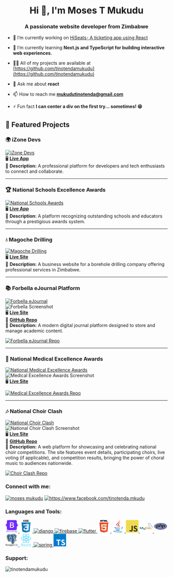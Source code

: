 <h1 align="center">Hi 👋, I'm Moses T Mukudu</h1>
<h3 align="center">A passionate website developer from Zimbabwe</h3>

- 🔭 I’m currently working on [HiSeats- A ticketing app using React](https://github.com/tinotendamukudu/HiSeats-Ticketing-App)

- 🌱 I’m currently learning **Next.js and TypeScript for building interactive web experiences.**

- 👨‍💻 All of my projects are available at [https://github.com/tinotendamukudu](https://github.com/tinotendamukudu)

- 💬 Ask me about **react**

- 📫 How to reach me **mukudutinotenda@gmail.com**

- ⚡ Fun fact **I can center a div on the first try... sometimes! 😆**

## **🚀 Featured Projects**  

### **🌍 iZone Devs**  
[![iZone Devs](https://img.shields.io/badge/-iZone_Developers-blue?style=for-the-badge)](https://izonedevs.co.zw/)  
🖥️ **[Live App](https://izonedevs.co.zw/)**  
📌 **Description:** A professional platform for developers and tech enthusiasts to connect and collaborate.  

---

### **🏆 National Schools Excellence Awards**  
[![National Schools Awards](https://img.shields.io/badge/-National_Schools_Awards-gold?style=for-the-badge)](https://nationalschoolsexcellenceawards.co.zw/)  
🖥️ **[Live App](https://nationalschoolsexcellenceawards.co.zw/)**  
📌 **Description:** A platform recognizing outstanding schools and educators through a prestigious awards system.  

---

### **💧 Magoche Drilling**  
[![Magoche Drilling](https://img.shields.io/badge/-Magoche_Drilling-green?style=for-the-badge)](https://magochedrilling.co.zw/)  
🖥️ **[Live Site](https://magochedrilling.co.zw/)**  
📌 **Description:** A business website for a borehole drilling company offering professional services in Zimbabwe.  

---

### **📚 Forbella eJournal Platform**  
[![Forbella eJournal](https://img.shields.io/badge/-Forbella_eJournal-blueviolet?style=for-the-badge)](https://tinotendamukudu.github.io/Forbella-eJournal-Platform/)  
![Forbella Screenshot](https://tinotendamukudu.github.io/Forbella-eJournal-Platform/assets/preview.png)  
🖥️ **[Live Site](https://tinotendamukudu.github.io/Forbella-eJournal-Platform/)**  
📂 **[GitHub Repo](https://github.com/tinotendamukudu/Forbella-eJournal-Platform)**  
📌 **Description:** A modern digital journal platform designed to store and manage academic content.  

[![Forbella eJournal Repo](https://github-readme-stats.vercel.app/api/pin/?username=tinotendamukudu&repo=Forbella-eJournal-Platform&theme=radical)](https://github.com/tinotendamukudu/Forbella-eJournal-Platform)  

---

### **🏅 National Medical Excellence Awards**  
[![National Medical Excellence Awards](https://img.shields.io/badge/-Medical_Excellence_Awards-red?style=for-the-badge)](https://tinotendamukudu.github.io/National-Excellence-Enterprises-Site/)  
![Medical Excellence Awards Screenshot](https://tinotendamukudu.github.io/National-Excellence-Enterprises-Site/assets/preview.png)  
🖥️ **[Live Site](https://tinotendamukudu.github.io/National-Excellence-Enterprises-Site/)**  

[![Medical Excellence Awards Repo](https://github-readme-stats.vercel.app/api/pin/?username=tinotendamukudu&repo=National-Excellence-Enterprises-Site&theme=tokyonight)](https://github.com/tinotendamukudu/National-Excellence-Enterprises-Site)  


---

### **🎶 National Choir Clash**  
[![National Choir Clash](https://img.shields.io/badge/-Choir_Clash-ff69b4?style=for-the-badge)](https://tinotendamukudu.github.io/national-choir-clash/index.html)  
![National Choir Clash Screenshot](https://tinotendamukudu.github.io/national-choir-clash/assets/preview.png)  
🖥️ **[Live Site](https://tinotendamukudu.github.io/national-choir-clash/index.html)**  
📂 **[GitHub Repo](https://github.com/tinotendamukudu/national-choir-clash)**  
📌 **Description:** A web platform for showcasing and celebrating national choir competitions. The site features event details, participating choirs, live voting (if applicable), and competition results, bringing the power of choral music to audiences nationwide.  

[![Choir Clash Repo](https://github-readme-stats.vercel.app/api/pin/?username=tinotendamukudu&repo=national-choir-clash&theme=merko)](https://github.com/tinotendamukudu/national-choir-clash)
  


<h3 align="left">Connect with me:</h3>
<p align="left">
<a href="https://linkedin.com/in/moses mukudu" target="blank"><img align="center" src="https://raw.githubusercontent.com/rahuldkjain/github-profile-readme-generator/master/src/images/icons/Social/linked-in-alt.svg" alt="moses mukudu" height="30" width="40" /></a>
<a href="https://fb.com/https://www.facebook.com/tinotenda.mkudu" target="blank"><img align="center" src="https://raw.githubusercontent.com/rahuldkjain/github-profile-readme-generator/master/src/images/icons/Social/facebook.svg" alt="https://www.facebook.com/tinotenda.mkudu" height="30" width="40" /></a>
</p>

<h3 align="left">Languages and Tools:</h3>
<p align="left"> <a href="https://getbootstrap.com" target="_blank" rel="noreferrer"> <img src="https://raw.githubusercontent.com/devicons/devicon/master/icons/bootstrap/bootstrap-plain-wordmark.svg" alt="bootstrap" width="40" height="40"/> </a> <a href="https://www.w3schools.com/css/" target="_blank" rel="noreferrer"> <img src="https://raw.githubusercontent.com/devicons/devicon/master/icons/css3/css3-original-wordmark.svg" alt="css3" width="40" height="40"/> </a> <a href="https://www.djangoproject.com/" target="_blank" rel="noreferrer"> <img src="https://cdn.worldvectorlogo.com/logos/django.svg" alt="django" width="40" height="40"/> </a> <a href="https://firebase.google.com/" target="_blank" rel="noreferrer"> <img src="https://www.vectorlogo.zone/logos/firebase/firebase-icon.svg" alt="firebase" width="40" height="40"/> </a> <a href="https://flutter.dev" target="_blank" rel="noreferrer"> <img src="https://www.vectorlogo.zone/logos/flutterio/flutterio-icon.svg" alt="flutter" width="40" height="40"/> </a> <a href="https://www.w3.org/html/" target="_blank" rel="noreferrer"> <img src="https://raw.githubusercontent.com/devicons/devicon/master/icons/html5/html5-original-wordmark.svg" alt="html5" width="40" height="40"/> </a> <a href="https://www.java.com" target="_blank" rel="noreferrer"> <img src="https://raw.githubusercontent.com/devicons/devicon/master/icons/java/java-original.svg" alt="java" width="40" height="40"/> </a> <a href="https://developer.mozilla.org/en-US/docs/Web/JavaScript" target="_blank" rel="noreferrer"> <img src="https://raw.githubusercontent.com/devicons/devicon/master/icons/javascript/javascript-original.svg" alt="javascript" width="40" height="40"/> </a> <a href="https://www.mysql.com/" target="_blank" rel="noreferrer"> <img src="https://raw.githubusercontent.com/devicons/devicon/master/icons/mysql/mysql-original-wordmark.svg" alt="mysql" width="40" height="40"/> </a> <a href="https://www.php.net" target="_blank" rel="noreferrer"> <img src="https://raw.githubusercontent.com/devicons/devicon/master/icons/php/php-original.svg" alt="php" width="40" height="40"/> </a> <a href="https://www.postgresql.org" target="_blank" rel="noreferrer"> <img src="https://raw.githubusercontent.com/devicons/devicon/master/icons/postgresql/postgresql-original-wordmark.svg" alt="postgresql" width="40" height="40"/> </a> <a href="https://reactjs.org/" target="_blank" rel="noreferrer"> <img src="https://raw.githubusercontent.com/devicons/devicon/master/icons/react/react-original-wordmark.svg" alt="react" width="40" height="40"/> </a> <a href="https://spring.io/" target="_blank" rel="noreferrer"> <img src="https://www.vectorlogo.zone/logos/springio/springio-icon.svg" alt="spring" width="40" height="40"/> </a> <a href="https://www.typescriptlang.org/" target="_blank" rel="noreferrer"> <img src="https://raw.githubusercontent.com/devicons/devicon/master/icons/typescript/typescript-original.svg" alt="typescript" width="40" height="40"/> </a> </p>

<h3 align="left">Support:</h3>
<p><a href="https://www.buymeacoffee.com/tinotendamukudu"> <img align="left" src="https://cdn.buymeacoffee.com/buttons/v2/default-yellow.png" height="50" width="210" alt="tinotendamukudu" /></a></p><br><br>


